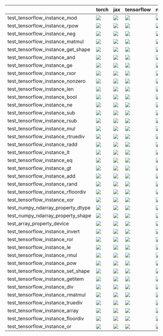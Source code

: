 |                                    | torch                                                                                                                                                                                  | jax                                                                                                                                                                                    | tensorflow                                                                                                                                                                             | numpy                                                                                                                                                                                  |
|:-----------------------------------|:---------------------------------------------------------------------------------------------------------------------------------------------------------------------------------------|:---------------------------------------------------------------------------------------------------------------------------------------------------------------------------------------|:---------------------------------------------------------------------------------------------------------------------------------------------------------------------------------------|:---------------------------------------------------------------------------------------------------------------------------------------------------------------------------------------|
| test_tensorflow_instance_mod       | <a href="https://github.com/unifyai/ivy/actions/runs/3834517368/jobs/6526991741" rel="noopener noreferrer" target="_blank"><img src=https://img.shields.io/badge/-failure-red></a>     | <a href="https://github.com/unifyai/ivy/actions/runs/3822228880/jobs/6502154206" rel="noopener noreferrer" target="_blank"><img src=https://img.shields.io/badge/-failure-red></a>     | <a href="https://github.com/unifyai/ivy/actions/runs/3832414904/jobs/6522695457" rel="noopener noreferrer" target="_blank"><img src=https://img.shields.io/badge/-failure-red></a>     | <a href="https://github.com/unifyai/ivy/actions/runs/3837607590/jobs/6533104874" rel="noopener noreferrer" target="_blank"><img src=https://img.shields.io/badge/-failure-red></a>     |
| test_tensorflow_instance_rpow      | <a href="https://github.com/unifyai/ivy/actions/runs/3839850033/jobs/6538171424" rel="noopener noreferrer" target="_blank"><img src=https://img.shields.io/badge/-failure-red></a>     | <a href="https://github.com/unifyai/ivy/actions/runs/3832046732/jobs/6521898311" rel="noopener noreferrer" target="_blank"><img src=https://img.shields.io/badge/-failure-red></a>     | <a href="https://github.com/unifyai/ivy/actions/runs/3834729043/jobs/6527386941" rel="noopener noreferrer" target="_blank"><img src=https://img.shields.io/badge/-failure-red></a>     | <a href="https://github.com/unifyai/ivy/actions/runs/3837204632/jobs/6532241065" rel="noopener noreferrer" target="_blank"><img src=https://img.shields.io/badge/-failure-red></a>     |
| test_tensorflow_instance_neg       | <a href="https://github.com/unifyai/ivy/actions/runs/3819894570/jobs/6497810466" rel="noopener noreferrer" target="_blank"><img src=https://img.shields.io/badge/-success-success></a> | <a href="https://github.com/unifyai/ivy/actions/runs/3839950149/jobs/6538455874" rel="noopener noreferrer" target="_blank"><img src=https://img.shields.io/badge/-success-success></a> | <a href="https://github.com/unifyai/ivy/actions/runs/3837204632/jobs/6532241065" rel="noopener noreferrer" target="_blank"><img src=https://img.shields.io/badge/-success-success></a> | <a href="null" rel="noopener noreferrer" target="_blank"><img src=https://img.shields.io/badge/-success-success></a>                                                                   |
| test_tensorflow_instance_matmul    | <a href="https://github.com/unifyai/ivy/actions/runs/3840642014/jobs/6539938466" rel="noopener noreferrer" target="_blank"><img src=https://img.shields.io/badge/-failure-red></a>     | <a href="https://github.com/unifyai/ivy/actions/runs/3830334538/jobs/6518064460" rel="noopener noreferrer" target="_blank"><img src=https://img.shields.io/badge/-failure-red></a>     | <a href="https://github.com/unifyai/ivy/actions/runs/3835767087/jobs/6529285734" rel="noopener noreferrer" target="_blank"><img src=https://img.shields.io/badge/-failure-red></a>     | <a href="https://github.com/unifyai/ivy/actions/runs/3838895203/jobs/6535931411" rel="noopener noreferrer" target="_blank"><img src=https://img.shields.io/badge/-failure-red></a>     |
| test_tensorflow_instance_get_shape | <a href="https://github.com/unifyai/ivy/actions/runs/3825246971/jobs/6508075658" rel="noopener noreferrer" target="_blank"><img src=https://img.shields.io/badge/-success-success></a> | <a href="https://github.com/unifyai/ivy/actions/runs/3825482998/jobs/6508506543" rel="noopener noreferrer" target="_blank"><img src=https://img.shields.io/badge/-success-success></a> | <a href="https://github.com/unifyai/ivy/actions/runs/3809167895/jobs/6480333139" rel="noopener noreferrer" target="_blank"><img src=https://img.shields.io/badge/-success-success></a> | <a href="https://github.com/unifyai/ivy/actions/runs/3838453053/jobs/6534925904" rel="noopener noreferrer" target="_blank"><img src=https://img.shields.io/badge/-success-success></a> |
| test_tensorflow_instance_and       | <a href="https://github.com/unifyai/ivy/actions/runs/3830781149/jobs/6519088378" rel="noopener noreferrer" target="_blank"><img src=https://img.shields.io/badge/-failure-red></a>     | <a href="https://github.com/unifyai/ivy/actions/runs/3759879883/jobs/6518234980" rel="noopener noreferrer" target="_blank"><img src=https://img.shields.io/badge/-failure-red></a>     | <a href="https://github.com/unifyai/ivy/actions/runs/3818377170/jobs/6495240650" rel="noopener noreferrer" target="_blank"><img src=https://img.shields.io/badge/-failure-red></a>     | <a href="https://github.com/unifyai/ivy/actions/runs/3819455853/jobs/6497030610" rel="noopener noreferrer" target="_blank"><img src=https://img.shields.io/badge/-failure-red></a>     |
| test_tensorflow_instance_ge        | <a href="https://github.com/unifyai/ivy/actions/runs/3813100629/jobs/6486654364" rel="noopener noreferrer" target="_blank"><img src=https://img.shields.io/badge/-failure-red></a>     | <a href="https://github.com/unifyai/ivy/actions/runs/3825482998/jobs/6508506543" rel="noopener noreferrer" target="_blank"><img src=https://img.shields.io/badge/-failure-red></a>     | <a href="https://github.com/unifyai/ivy/actions/runs/3807687960/jobs/6477606401" rel="noopener noreferrer" target="_blank"><img src=https://img.shields.io/badge/-failure-red></a>     | <a href="https://github.com/unifyai/ivy/actions/runs/3811551792/jobs/6484290919" rel="noopener noreferrer" target="_blank"><img src=https://img.shields.io/badge/-failure-red></a>     |
| test_tensorflow_instance_rxor      | <a href="https://github.com/unifyai/ivy/actions/runs/3842468981/jobs/6543795360" rel="noopener noreferrer" target="_blank"><img src=https://img.shields.io/badge/-failure-red></a>     | <a href="https://github.com/unifyai/ivy/actions/runs/3825714425/jobs/6508905949" rel="noopener noreferrer" target="_blank"><img src=https://img.shields.io/badge/-failure-red></a>     | <a href="https://github.com/unifyai/ivy/actions/runs/3834191909/jobs/6526354978" rel="noopener noreferrer" target="_blank"><img src=https://img.shields.io/badge/-failure-red></a>     | <a href="https://github.com/unifyai/ivy/actions/runs/3820089842/jobs/6498144275" rel="noopener noreferrer" target="_blank"><img src=https://img.shields.io/badge/-failure-red></a>     |
| test_tensorflow_instance_nonzero   | <a href="https://github.com/unifyai/ivy/actions/runs/3814184257/jobs/6488303373" rel="noopener noreferrer" target="_blank"><img src=https://img.shields.io/badge/-success-success></a> | <a href="https://github.com/unifyai/ivy/actions/runs/3813647855/jobs/6487503959" rel="noopener noreferrer" target="_blank"><img src=https://img.shields.io/badge/-success-success></a> | <a href="https://github.com/unifyai/ivy/actions/runs/3832414904/jobs/6522695457" rel="noopener noreferrer" target="_blank"><img src=https://img.shields.io/badge/-success-success></a> | <a href="https://github.com/unifyai/ivy/actions/runs/3814184257/jobs/6488303373" rel="noopener noreferrer" target="_blank"><img src=https://img.shields.io/badge/-success-success></a> |
| test_tensorflow_instance_len       | <a href="https://github.com/unifyai/ivy/actions/runs/3831652564/jobs/6521031356" rel="noopener noreferrer" target="_blank"><img src=https://img.shields.io/badge/-success-success></a> | <a href="https://github.com/unifyai/ivy/actions/runs/3842133947/jobs/6543132217" rel="noopener noreferrer" target="_blank"><img src=https://img.shields.io/badge/-success-success></a> | <a href="https://github.com/unifyai/ivy/actions/runs/3838070516/jobs/6534098252" rel="noopener noreferrer" target="_blank"><img src=https://img.shields.io/badge/-success-success></a> | <a href="https://github.com/unifyai/ivy/actions/runs/3842468981/jobs/6543795360" rel="noopener noreferrer" target="_blank"><img src=https://img.shields.io/badge/-success-success></a> |
| test_tensorflow_instance_bool      | <a href="https://github.com/unifyai/ivy/actions/runs/3836402654/jobs/6530532002" rel="noopener noreferrer" target="_blank"><img src=https://img.shields.io/badge/-success-success></a> | <a href="https://github.com/unifyai/ivy/actions/runs/3837607590/jobs/6533104874" rel="noopener noreferrer" target="_blank"><img src=https://img.shields.io/badge/-success-success></a> | <a href="https://github.com/unifyai/ivy/actions/runs/3834191909/jobs/6526354978" rel="noopener noreferrer" target="_blank"><img src=https://img.shields.io/badge/-success-success></a> | <a href="https://github.com/unifyai/ivy/actions/runs/3827129539/jobs/6511461372" rel="noopener noreferrer" target="_blank"><img src=https://img.shields.io/badge/-success-success></a> |
| test_tensorflow_instance_ne        | <a href="https://github.com/unifyai/ivy/actions/runs/3841772380/jobs/6542372663" rel="noopener noreferrer" target="_blank"><img src=https://img.shields.io/badge/-failure-red></a>     | <a href="https://github.com/unifyai/ivy/actions/runs/3813472041/jobs/6487237402" rel="noopener noreferrer" target="_blank"><img src=https://img.shields.io/badge/-failure-red></a>     | <a href="https://github.com/unifyai/ivy/actions/runs/3834729043/jobs/6527386941" rel="noopener noreferrer" target="_blank"><img src=https://img.shields.io/badge/-failure-red></a>     | <a href="https://github.com/unifyai/ivy/actions/runs/3838453053/jobs/6534925904" rel="noopener noreferrer" target="_blank"><img src=https://img.shields.io/badge/-failure-red></a>     |
| test_tensorflow_instance_sub       | <a href="https://github.com/unifyai/ivy/actions/runs/3819455853/jobs/6497030610" rel="noopener noreferrer" target="_blank"><img src=https://img.shields.io/badge/-failure-red></a>     | <a href="https://github.com/unifyai/ivy/actions/runs/3800883162/jobs/6464773008" rel="noopener noreferrer" target="_blank"><img src=https://img.shields.io/badge/-failure-red></a>     | <a href="https://github.com/unifyai/ivy/actions/runs/3840642014/jobs/6539938466" rel="noopener noreferrer" target="_blank"><img src=https://img.shields.io/badge/-failure-red></a>     | <a href="https://github.com/unifyai/ivy/actions/runs/3841012498/jobs/6540741723" rel="noopener noreferrer" target="_blank"><img src=https://img.shields.io/badge/-failure-red></a>     |
| test_tensorflow_instance_rsub      | <a href="https://github.com/unifyai/ivy/actions/runs/3744997549/jobs/6358956861" rel="noopener noreferrer" target="_blank"><img src=https://img.shields.io/badge/-success-success></a> | <a href="https://github.com/unifyai/ivy/actions/runs/3764009863/jobs/6398028280" rel="noopener noreferrer" target="_blank"><img src=https://img.shields.io/badge/-success-success></a> | <a href="https://github.com/unifyai/ivy/actions/runs/3840227895/jobs/6539021705" rel="noopener noreferrer" target="_blank"><img src=https://img.shields.io/badge/-success-success></a> | <a href="https://github.com/unifyai/ivy/actions/runs/3826659952/jobs/6510622694" rel="noopener noreferrer" target="_blank"><img src=https://img.shields.io/badge/-success-success></a> |
| test_tensorflow_instance_mul       | <a href="https://github.com/unifyai/ivy/actions/runs/3830334538/jobs/6518064460" rel="noopener noreferrer" target="_blank"><img src=https://img.shields.io/badge/-failure-red></a>     | <a href="https://github.com/unifyai/ivy/actions/runs/3805047994/jobs/6472696560" rel="noopener noreferrer" target="_blank"><img src=https://img.shields.io/badge/-failure-red></a>     | <a href="https://github.com/unifyai/ivy/actions/runs/3836786675/jobs/6531337659" rel="noopener noreferrer" target="_blank"><img src=https://img.shields.io/badge/-failure-red></a>     | <a href="https://github.com/unifyai/ivy/actions/runs/3819716954/jobs/6497496192" rel="noopener noreferrer" target="_blank"><img src=https://img.shields.io/badge/-failure-red></a>     |
| test_tensorflow_instance_rtruediv  | <a href="https://github.com/unifyai/ivy/actions/runs/3839373431/jobs/6537047991" rel="noopener noreferrer" target="_blank"><img src=https://img.shields.io/badge/-failure-red></a>     | <a href="https://github.com/unifyai/ivy/actions/runs/3832414904/jobs/6522695457" rel="noopener noreferrer" target="_blank"><img src=https://img.shields.io/badge/-success-success></a> | <a href="https://github.com/unifyai/ivy/actions/runs/3812916642/jobs/6486375733" rel="noopener noreferrer" target="_blank"><img src=https://img.shields.io/badge/-success-success></a> | <a href="https://github.com/unifyai/ivy/actions/runs/3841012498/jobs/6540741723" rel="noopener noreferrer" target="_blank"><img src=https://img.shields.io/badge/-success-success></a> |
| test_tensorflow_instance_radd      | <a href="https://github.com/unifyai/ivy/actions/runs/3821914730/jobs/6501534630" rel="noopener noreferrer" target="_blank"><img src=https://img.shields.io/badge/-success-success></a> | <a href="https://github.com/unifyai/ivy/actions/runs/3841772380/jobs/6542372663" rel="noopener noreferrer" target="_blank"><img src=https://img.shields.io/badge/-success-success></a> | <a href="https://github.com/unifyai/ivy/actions/runs/3820306160/jobs/6498525295" rel="noopener noreferrer" target="_blank"><img src=https://img.shields.io/badge/-success-success></a> | <a href="https://github.com/unifyai/ivy/actions/runs/3824485008/jobs/6506669750" rel="noopener noreferrer" target="_blank"><img src=https://img.shields.io/badge/-success-success></a> |
| test_tensorflow_instance_lt        | <a href="https://github.com/unifyai/ivy/actions/runs/3824205265/jobs/6506138353" rel="noopener noreferrer" target="_blank"><img src=https://img.shields.io/badge/-failure-red></a>     | <a href="https://github.com/unifyai/ivy/actions/runs/3828736318/jobs/6514652571" rel="noopener noreferrer" target="_blank"><img src=https://img.shields.io/badge/-failure-red></a>     | <a href="https://github.com/unifyai/ivy/actions/runs/3807958709/jobs/6478133889" rel="noopener noreferrer" target="_blank"><img src=https://img.shields.io/badge/-failure-red></a>     | <a href="https://github.com/unifyai/ivy/actions/runs/3831256222/jobs/6520159471" rel="noopener noreferrer" target="_blank"><img src=https://img.shields.io/badge/-failure-red></a>     |
| test_tensorflow_instance_eq        | <a href="https://github.com/unifyai/ivy/actions/runs/3812141350/jobs/6485199331" rel="noopener noreferrer" target="_blank"><img src=https://img.shields.io/badge/-failure-red></a>     | <a href="https://github.com/unifyai/ivy/actions/runs/3827662252/jobs/6512437551" rel="noopener noreferrer" target="_blank"><img src=https://img.shields.io/badge/-success-success></a> | <a href="https://github.com/unifyai/ivy/actions/runs/3803994723/jobs/6470852904" rel="noopener noreferrer" target="_blank"><img src=https://img.shields.io/badge/-success-success></a> | <a href="https://github.com/unifyai/ivy/actions/runs/3826444766/jobs/6510247077" rel="noopener noreferrer" target="_blank"><img src=https://img.shields.io/badge/-success-success></a> |
| test_tensorflow_instance_gt        | <a href="https://github.com/unifyai/ivy/actions/runs/3796710222/jobs/6457044741" rel="noopener noreferrer" target="_blank"><img src=https://img.shields.io/badge/-failure-red></a>     | <a href="https://github.com/unifyai/ivy/actions/runs/3837607590/jobs/6533104874" rel="noopener noreferrer" target="_blank"><img src=https://img.shields.io/badge/-failure-red></a>     | <a href="https://github.com/unifyai/ivy/actions/runs/3833490595/jobs/6524996220" rel="noopener noreferrer" target="_blank"><img src=https://img.shields.io/badge/-failure-red></a>     | <a href="https://github.com/unifyai/ivy/actions/runs/3818377170/jobs/6495240650" rel="noopener noreferrer" target="_blank"><img src=https://img.shields.io/badge/-failure-red></a>     |
| test_tensorflow_instance_add       | <a href="https://github.com/unifyai/ivy/actions/runs/3842133947/jobs/6543132217" rel="noopener noreferrer" target="_blank"><img src=https://img.shields.io/badge/-failure-red></a>     | <a href="https://github.com/unifyai/ivy/actions/runs/3826261250/jobs/6509911358" rel="noopener noreferrer" target="_blank"><img src=https://img.shields.io/badge/-failure-red></a>     | <a href="https://github.com/unifyai/ivy/actions/runs/3825482998/jobs/6508506543" rel="noopener noreferrer" target="_blank"><img src=https://img.shields.io/badge/-failure-red></a>     | <a href="https://github.com/unifyai/ivy/actions/runs/3829910721/jobs/6517120137" rel="noopener noreferrer" target="_blank"><img src=https://img.shields.io/badge/-failure-red></a>     |
| test_tensorflow_instance_rand      | <a href="https://github.com/unifyai/ivy/actions/runs/3812530485/jobs/6485786804" rel="noopener noreferrer" target="_blank"><img src=https://img.shields.io/badge/-failure-red></a>     | <a href="https://github.com/unifyai/ivy/actions/runs/3730147739/jobs/6531640190" rel="noopener noreferrer" target="_blank"><img src=https://img.shields.io/badge/-failure-red></a>     | <a href="https://github.com/unifyai/ivy/actions/runs/3836402654/jobs/6530532002" rel="noopener noreferrer" target="_blank"><img src=https://img.shields.io/badge/-failure-red></a>     | <a href="https://github.com/unifyai/ivy/actions/runs/3842468981/jobs/6543795360" rel="noopener noreferrer" target="_blank"><img src=https://img.shields.io/badge/-failure-red></a>     |
| test_tensorflow_instance_rfloordiv | <a href="https://github.com/unifyai/ivy/actions/runs/3825999258/jobs/6509435392" rel="noopener noreferrer" target="_blank"><img src=https://img.shields.io/badge/-failure-red></a>     | <a href="https://github.com/unifyai/ivy/actions/runs/3841397048/jobs/6541566259" rel="noopener noreferrer" target="_blank"><img src=https://img.shields.io/badge/-success-success></a> | <a href="https://github.com/unifyai/ivy/actions/runs/3818578453/jobs/6495570896" rel="noopener noreferrer" target="_blank"><img src=https://img.shields.io/badge/-success-success></a> | <a href="https://github.com/unifyai/ivy/actions/runs/3820768879/jobs/6499315365" rel="noopener noreferrer" target="_blank"><img src=https://img.shields.io/badge/-failure-red></a>     |
| test_tensorflow_instance_xor       | <a href="https://github.com/unifyai/ivy/actions/runs/3830334538/jobs/6518064460" rel="noopener noreferrer" target="_blank"><img src=https://img.shields.io/badge/-failure-red></a>     | <a href="https://github.com/unifyai/ivy/actions/runs/3834517368/jobs/6526991741" rel="noopener noreferrer" target="_blank"><img src=https://img.shields.io/badge/-failure-red></a>     | <a href="https://github.com/unifyai/ivy/actions/runs/3812916642/jobs/6486375733" rel="noopener noreferrer" target="_blank"><img src=https://img.shields.io/badge/-failure-red></a>     | <a href="https://github.com/unifyai/ivy/actions/runs/3822911800/jobs/6503517320" rel="noopener noreferrer" target="_blank"><img src=https://img.shields.io/badge/-failure-red></a>     |
| test_numpy_ndarray_property_dtype  | <a href="https://github.com/unifyai/ivy/actions/runs/3840642014/jobs/6539938466" rel="noopener noreferrer" target="_blank"><img src=https://img.shields.io/badge/-success-success></a> | <a href="https://github.com/unifyai/ivy/actions/runs/3832046732/jobs/6521898311" rel="noopener noreferrer" target="_blank"><img src=https://img.shields.io/badge/-success-success></a> | <a href="https://github.com/unifyai/ivy/actions/runs/3840227895/jobs/6539021705" rel="noopener noreferrer" target="_blank"><img src=https://img.shields.io/badge/-success-success></a> | <a href="https://github.com/unifyai/ivy/actions/runs/3813472041/jobs/6487237402" rel="noopener noreferrer" target="_blank"><img src=https://img.shields.io/badge/-success-success></a> |
| test_numpy_ndarray_property_shape  | <a href="https://github.com/unifyai/ivy/actions/runs/3815434421/jobs/6490413760" rel="noopener noreferrer" target="_blank"><img src=https://img.shields.io/badge/-success-success></a> | <a href="https://github.com/unifyai/ivy/actions/runs/3820998689/jobs/6499729750" rel="noopener noreferrer" target="_blank"><img src=https://img.shields.io/badge/-success-success></a> | <a href="https://github.com/unifyai/ivy/actions/runs/3841012498/jobs/6540741723" rel="noopener noreferrer" target="_blank"><img src=https://img.shields.io/badge/-success-success></a> | <a href="https://github.com/unifyai/ivy/actions/runs/3842468981/jobs/6543795360" rel="noopener noreferrer" target="_blank"><img src=https://img.shields.io/badge/-success-success></a> |
| test_array_property_device         | <a href="https://github.com/unifyai/ivy/actions/runs/3842133947/jobs/6543132217" rel="noopener noreferrer" target="_blank"><img src=https://img.shields.io/badge/-success-success></a> | <a href="https://github.com/unifyai/ivy/actions/runs/3791293454/jobs/6446618989" rel="noopener noreferrer" target="_blank"><img src=https://img.shields.io/badge/-success-success></a> | <a href="https://github.com/unifyai/ivy/actions/runs/3818578453/jobs/6495570896" rel="noopener noreferrer" target="_blank"><img src=https://img.shields.io/badge/-success-success></a> | <a href="https://github.com/unifyai/ivy/actions/runs/3836056047/jobs/6529829084" rel="noopener noreferrer" target="_blank"><img src=https://img.shields.io/badge/-success-success></a> |
| test_tensorflow_instance_invert    | <a href="https://github.com/unifyai/ivy/actions/runs/3753303021/jobs/6376427142" rel="noopener noreferrer" target="_blank"><img src=https://img.shields.io/badge/-success-success></a> | <a href="https://github.com/unifyai/ivy/actions/runs/3819194600/jobs/6496564762" rel="noopener noreferrer" target="_blank"><img src=https://img.shields.io/badge/-success-success></a> | <a href="https://github.com/unifyai/ivy/actions/runs/3835767087/jobs/6529285734" rel="noopener noreferrer" target="_blank"><img src=https://img.shields.io/badge/-success-success></a> | <a href="https://github.com/unifyai/ivy/actions/runs/3827388391/jobs/6511933667" rel="noopener noreferrer" target="_blank"><img src=https://img.shields.io/badge/-success-success></a> |
| test_tensorflow_instance_ror       | <a href="https://github.com/unifyai/ivy/actions/runs/3842468981/jobs/6543795360" rel="noopener noreferrer" target="_blank"><img src=https://img.shields.io/badge/-failure-red></a>     | <a href="https://github.com/unifyai/ivy/actions/runs/3834729043/jobs/6527386941" rel="noopener noreferrer" target="_blank"><img src=https://img.shields.io/badge/-failure-red></a>     | <a href="https://github.com/unifyai/ivy/actions/runs/3813472041/jobs/6487237402" rel="noopener noreferrer" target="_blank"><img src=https://img.shields.io/badge/-failure-red></a>     | <a href="https://github.com/unifyai/ivy/actions/runs/3830781149/jobs/6519088378" rel="noopener noreferrer" target="_blank"><img src=https://img.shields.io/badge/-failure-red></a>     |
| test_tensorflow_instance_le        | <a href="https://github.com/unifyai/ivy/actions/runs/3808215525/jobs/6478603522" rel="noopener noreferrer" target="_blank"><img src=https://img.shields.io/badge/-failure-red></a>     | <a href="https://github.com/unifyai/ivy/actions/runs/3837204632/jobs/6532241065" rel="noopener noreferrer" target="_blank"><img src=https://img.shields.io/badge/-failure-red></a>     | <a href="https://github.com/unifyai/ivy/actions/runs/3837607590/jobs/6533104874" rel="noopener noreferrer" target="_blank"><img src=https://img.shields.io/badge/-failure-red></a>     | <a href="https://github.com/unifyai/ivy/actions/runs/3826892906/jobs/6511045380" rel="noopener noreferrer" target="_blank"><img src=https://img.shields.io/badge/-failure-red></a>     |
| test_tensorflow_instance_rmul      | <a href="https://github.com/unifyai/ivy/actions/runs/3839850033/jobs/6538171424" rel="noopener noreferrer" target="_blank"><img src=https://img.shields.io/badge/-success-success></a> | <a href="null" rel="noopener noreferrer" target="_blank"><img src=https://img.shields.io/badge/-success-success></a>                                                                   | <a href="https://github.com/unifyai/ivy/actions/runs/3840642014/jobs/6539938466" rel="noopener noreferrer" target="_blank"><img src=https://img.shields.io/badge/-success-success></a> | <a href="null" rel="noopener noreferrer" target="_blank"><img src=https://img.shields.io/badge/-success-success></a>                                                                   |
| test_tensorflow_instance_pow       | <a href="https://github.com/unifyai/ivy/actions/runs/3805500693/jobs/6473491478" rel="noopener noreferrer" target="_blank"><img src=https://img.shields.io/badge/-success-success></a> | <a href="https://github.com/unifyai/ivy/actions/runs/3839373431/jobs/6537047991" rel="noopener noreferrer" target="_blank"><img src=https://img.shields.io/badge/-failure-red></a>     | <a href="https://github.com/unifyai/ivy/actions/runs/3835483706/jobs/6528752373" rel="noopener noreferrer" target="_blank"><img src=https://img.shields.io/badge/-success-success></a> | <a href="https://github.com/unifyai/ivy/actions/runs/3814441427/jobs/6488750721" rel="noopener noreferrer" target="_blank"><img src=https://img.shields.io/badge/-success-success></a> |
| test_tensorflow_instance_set_shape | <a href="https://github.com/unifyai/ivy/actions/runs/3816646262/jobs/6492406470" rel="noopener noreferrer" target="_blank"><img src=https://img.shields.io/badge/-success-success></a> | <a href="https://github.com/unifyai/ivy/actions/runs/3818992741/jobs/6496240695" rel="noopener noreferrer" target="_blank"><img src=https://img.shields.io/badge/-success-success></a> | <a href="https://github.com/unifyai/ivy/actions/runs/3819455853/jobs/6497030610" rel="noopener noreferrer" target="_blank"><img src=https://img.shields.io/badge/-success-success></a> | <a href="https://github.com/unifyai/ivy/actions/runs/3837204632/jobs/6532241065" rel="noopener noreferrer" target="_blank"><img src=https://img.shields.io/badge/-success-success></a> |
| test_tensorflow_instance_getitem   | <a href="https://github.com/unifyai/ivy/actions/runs/3821280070/jobs/6500264847" rel="noopener noreferrer" target="_blank"><img src=https://img.shields.io/badge/-success-success></a> | <a href="https://github.com/unifyai/ivy/actions/runs/3837204632/jobs/6532241065" rel="noopener noreferrer" target="_blank"><img src=https://img.shields.io/badge/-success-success></a> | <a href="https://github.com/unifyai/ivy/actions/runs/3808940963/jobs/6479931795" rel="noopener noreferrer" target="_blank"><img src=https://img.shields.io/badge/-success-success></a> | <a href="https://github.com/unifyai/ivy/actions/runs/3820768879/jobs/6499315365" rel="noopener noreferrer" target="_blank"><img src=https://img.shields.io/badge/-success-success></a> |
| test_tensorflow_instance_div       | <a href="https://github.com/unifyai/ivy/actions/runs/3827388391/jobs/6511933667" rel="noopener noreferrer" target="_blank"><img src=https://img.shields.io/badge/-failure-red></a>     | <a href="https://github.com/unifyai/ivy/actions/runs/3837607590/jobs/6533104874" rel="noopener noreferrer" target="_blank"><img src=https://img.shields.io/badge/-failure-red></a>     | <a href="https://github.com/unifyai/ivy/actions/runs/3833816421/jobs/6525620900" rel="noopener noreferrer" target="_blank"><img src=https://img.shields.io/badge/-failure-red></a>     | <a href="https://github.com/unifyai/ivy/actions/runs/3835483706/jobs/6528752373" rel="noopener noreferrer" target="_blank"><img src=https://img.shields.io/badge/-failure-red></a>     |
| test_tensorflow_instance_rmatmul   | <a href="https://github.com/unifyai/ivy/actions/runs/3816442952/jobs/6492078048" rel="noopener noreferrer" target="_blank"><img src=https://img.shields.io/badge/-success-success></a> | <a href="https://github.com/unifyai/ivy/actions/runs/3820768879/jobs/6499315365" rel="noopener noreferrer" target="_blank"><img src=https://img.shields.io/badge/-failure-red></a>     | <a href="https://github.com/unifyai/ivy/actions/runs/3832781524/jobs/6523489335" rel="noopener noreferrer" target="_blank"><img src=https://img.shields.io/badge/-success-success></a> | <a href="https://github.com/unifyai/ivy/actions/runs/3820529090/jobs/6498894933" rel="noopener noreferrer" target="_blank"><img src=https://img.shields.io/badge/-failure-red></a>     |
| test_tensorflow_instance_truediv   | <a href="https://github.com/unifyai/ivy/actions/runs/3829547956/jobs/6516369685" rel="noopener noreferrer" target="_blank"><img src=https://img.shields.io/badge/-failure-red></a>     | <a href="https://github.com/unifyai/ivy/actions/runs/3832781524/jobs/6523489335" rel="noopener noreferrer" target="_blank"><img src=https://img.shields.io/badge/-failure-red></a>     | <a href="https://github.com/unifyai/ivy/actions/runs/3837607590/jobs/6533104874" rel="noopener noreferrer" target="_blank"><img src=https://img.shields.io/badge/-failure-red></a>     | <a href="https://github.com/unifyai/ivy/actions/runs/3838453053/jobs/6534925904" rel="noopener noreferrer" target="_blank"><img src=https://img.shields.io/badge/-success-success></a> |
| test_tensorflow_instance_array     | <a href="https://github.com/unifyai/ivy/actions/runs/3834729043/jobs/6527386941" rel="noopener noreferrer" target="_blank"><img src=https://img.shields.io/badge/-failure-red></a>     | <a href="https://github.com/unifyai/ivy/actions/runs/3832781524/jobs/6523489335" rel="noopener noreferrer" target="_blank"><img src=https://img.shields.io/badge/-failure-red></a>     | <a href="https://github.com/unifyai/ivy/actions/runs/3811179002/jobs/6483700462" rel="noopener noreferrer" target="_blank"><img src=https://img.shields.io/badge/-failure-red></a>     | <a href="https://github.com/unifyai/ivy/actions/runs/3829910721/jobs/6517120137" rel="noopener noreferrer" target="_blank"><img src=https://img.shields.io/badge/-failure-red></a>     |
| test_tensorflow_instance_floordiv  | <a href="https://github.com/unifyai/ivy/actions/runs/3837204632/jobs/6532241065" rel="noopener noreferrer" target="_blank"><img src=https://img.shields.io/badge/-success-success></a> | <a href="https://github.com/unifyai/ivy/actions/runs/3830334538/jobs/6518064460" rel="noopener noreferrer" target="_blank"><img src=https://img.shields.io/badge/-success-success></a> | <a href="https://github.com/unifyai/ivy/actions/runs/3814184257/jobs/6488303373" rel="noopener noreferrer" target="_blank"><img src=https://img.shields.io/badge/-success-success></a> | <a href="https://github.com/unifyai/ivy/actions/runs/3842133947/jobs/6543132217" rel="noopener noreferrer" target="_blank"><img src=https://img.shields.io/badge/-success-success></a> |
| test_tensorflow_instance_or        | <a href="https://github.com/unifyai/ivy/actions/runs/3827129539/jobs/6511461372" rel="noopener noreferrer" target="_blank"><img src=https://img.shields.io/badge/-failure-red></a>     | <a href="https://github.com/unifyai/ivy/actions/runs/3836056047/jobs/6529829084" rel="noopener noreferrer" target="_blank"><img src=https://img.shields.io/badge/-failure-red></a>     | <a href="https://github.com/unifyai/ivy/actions/runs/3825999258/jobs/6509435392" rel="noopener noreferrer" target="_blank"><img src=https://img.shields.io/badge/-failure-red></a>     | <a href="https://github.com/unifyai/ivy/actions/runs/3841772380/jobs/6542372663" rel="noopener noreferrer" target="_blank"><img src=https://img.shields.io/badge/-failure-red></a>     |